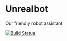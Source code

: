 # Unrealbot
Our friendly robot assistant

[![Build Status](https://travis-ci.org/unreal-slackers/unrealbot.svg?branch=master)](https://travis-ci.org/unreal-slackers/unrealbot)
